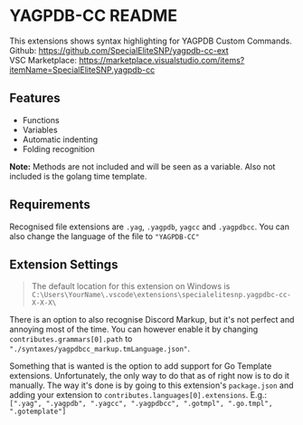 # YAGPDB-CC README

This extensions shows syntax highlighting for YAGPDB Custom Commands.  
Github: https://github.com/SpecialEliteSNP/yagpdb-cc-ext  
VSC Marketplace: https://marketplace.visualstudio.com/items?itemName=SpecialEliteSNP.yagpdb-cc

## Features

- Functions
- Variables
- Automatic indenting
- Folding recognition

**Note:** Methods are not included and will be seen as a variable. Also not included is the golang time template.

## Requirements

Recognised file extensions are `.yag`, `.yagpdb`, `yagcc` and `.yagpdbcc`.
You can also change the language of the file to `"YAGPDB-CC"`

## Extension Settings
> The default location for this extension on Windows is `C:\Users\YourName\.vscode\extensions\specialelitesnp.yagpdbc-cc-X-X-X\`

There is an option to also recognise Discord Markup, but it's not perfect and annoying most of the time.
You can however enable it by changing `contributes.grammars[0].path` to `"./syntaxes/yagpdbcc_markup.tmLanguage.json"`.

Something that is wanted is the option to add support for Go Template extensions. Unfortunately, the only way to do that as of right now is to do it manually.
The way it's done is by going to this extension's `package.json` and adding your extension to `contributes.languages[0].extensions`.
E.g.: `[".yag", ".yagpdb", ".yagcc", ".yagpdbcc", ".gotmpl", ".go.tmpl", ".gotemplate"]`